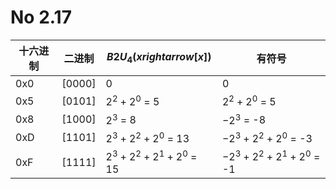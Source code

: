 # No 2.17

十六进制 | 二进制 | $B2U_{4}(xrightarrow[x])$ | 有符号
----------    | -           | -            |-
0x0          | [0000] | 0           | 0
0x5          | [0101] | $2^{2}+2^{0}$ = 5 | $2^{2}+2^0$ = 5
0x8          | [1000] | $2^{3}$ = 8 | $-2^{3}$ = -8
0xD         | [1101] | $2^{3}+2^{2}+2^{0}$ = 13 | $-2^{3}+2^{2}+2^{0}$ = -3
0xF          | [1111] | $2^{3}+2^{2}+2^{1}+2^{0}$ = 15 | $-2^{3}+2^{2}+2^{1}+2^{0}$ = -1